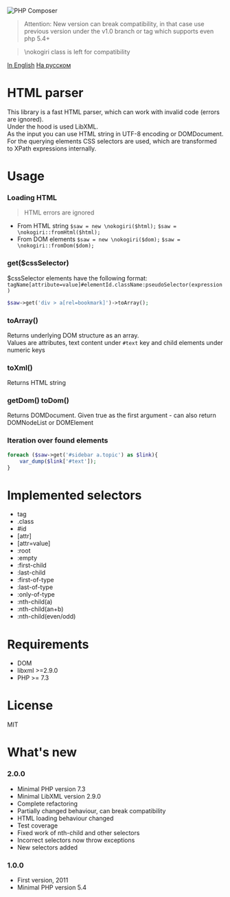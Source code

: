 ![PHP Composer](https://github.com/olamedia/nokogiri/workflows/PHP%20Composer/badge.svg?branch=master)

> Attention: New version can break compatibility, in that case use previous version under the v1.0 branch or tag which supports even php 5.4+

> \nokogiri class is left for compatibility

[In English](README.md) [На русском](README.RU.md)

HTML parser
===========
This library is a fast HTML parser, which can work with invalid code (errors are ignored).<br />
Under the hood is used LibXML.<br />
As the input you can use HTML string in UTF-8 encoding or DOMDocument.<br />
For the querying elements CSS selectors are used, which are transformed to XPath expressions internally.<br />

Usage
=====
### Loading HTML
> HTML errors are ignored
* From HTML string `$saw = new \nokogiri($html);` `$saw = \nokogiri::fromHtml($html);`
* From DOM elements `$saw = new \nokogiri($dom);` `$saw = \nokogiri::fromDom($dom);`

### get($cssSelector)
$cssSelector elements have the following format:
`tagName[attribute=value]#elementId.className:pseudoSelector(expression)`
```php
$saw->get('div > a[rel=bookmark]')->toArray();
```
### toArray()
Returns underlying DOM structure as an array.<br />
Values are attributes, text content under `#text` key and child elements under numeric keys

### toXml()
Returns HTML string

### getDom() toDom()
Returns DOMDocument.
Given true as the first argument - can also return DOMNodeList or DOMElement

### Iteration over found elements
```php
foreach ($saw->get('#sidebar a.topic') as $link){
    var_dump($link['#text']);
}
```

Implemented selectors
=====================
* tag
* .class
* \#id
* \[attr\]
* \[attr=value\]
* :root
* :empty
* :first-child
* :last-child
* :first-of-type
* :last-of-type
* :only-of-type
* :nth-child(a)
* :nth-child(an+b)
* :nth-child(even/odd)

Requirements
============
* DOM
* libxml >=2.9.0
* PHP >= 7.3

License
=======
MIT

What's new
==========
### 2.0.0
* Minimal PHP version 7.3
* Minimal LibXML version 2.9.0
* Complete refactoring
* Partially changed behaviour, can break compatibility
* HTML loading behaviour changed
* Test coverage
* Fixed work of nth-child and other selectors
* Incorrect selectors now throw exceptions
* New selectors added

### 1.0.0
* First version, 2011
* Minimal PHP version 5.4
